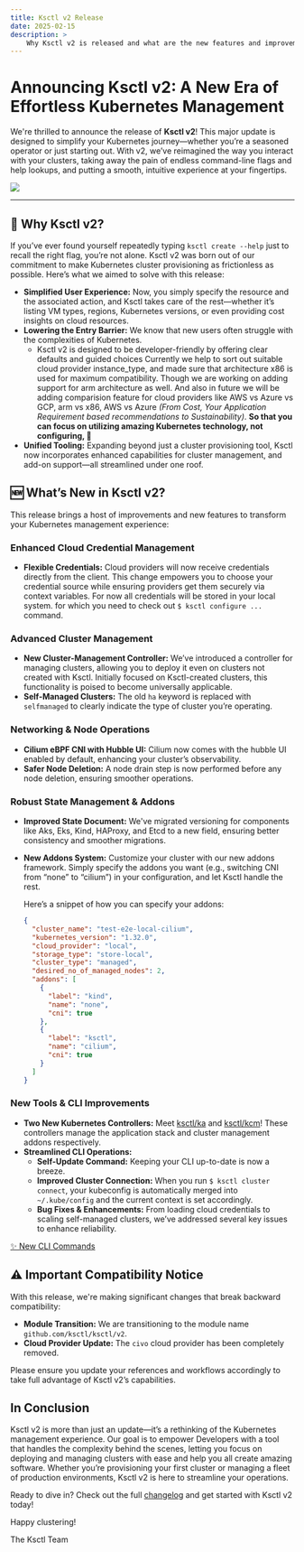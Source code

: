 ```yaml
---
title: Ksctl v2 Release
date: 2025-02-15
description: >
    Why Ksctl v2 is released and what are the new features and improvements
---
```


# Announcing Ksctl v2: A New Era of Effortless Kubernetes Management

We're thrilled to announce the release of **Ksctl v2**! This major update is designed to simplify your Kubernetes journey—whether you’re a seasoned operator or just starting out. With v2, we’ve reimagined the way you interact with your clusters, taking away the pain of endless command-line flags and help lookups, and putting a smooth, intuitive experience at your fingertips.

![](/img/blogs/ksctl-v2.png)

---

## 🤔 Why Ksctl v2?

If you’ve ever found yourself repeatedly typing `ksctl create --help` just to recall the right flag, you’re not alone. Ksctl v2 was born out of our commitment to make Kubernetes cluster provisioning as frictionless as possible. Here’s what we aimed to solve with this release:

- **Simplified User Experience:** Now, you simply specify the resource and the associated action, and Ksctl takes care of the rest—whether it’s listing VM types, regions, Kubernetes versions, or even providing cost insights on cloud resources.
- **Lowering the Entry Barrier:** We know that new users often struggle with the complexities of Kubernetes.
  - Ksctl v2 is designed to be developer-friendly by offering clear defaults and guided choices Currently we help to sort out suitable cloud provider instance_type, and made sure that architecture x86 is used for maximum compatibility. Though we are working on adding support for arm architecture as well. And also in future we will be adding comparision feature for cloud providers like AWS vs Azure vs GCP, arm vs x86, AWS vs Azure _(From Cost, Your Application Requirement based recommendations to Sustainability)_. **So that you can focus on utilizing amazing Kubernetes technology, not configuring, 🫡**
- **Unified Tooling:** Expanding beyond just a cluster provisioning tool, Ksctl now incorporates enhanced capabilities for cluster management, and add-on support—all streamlined under one roof.


## 🆕 What’s New in Ksctl v2?

This release brings a host of improvements and new features to transform your Kubernetes management experience:

### Enhanced Cloud Credential Management
- **Flexible Credentials:** Cloud providers will now receive credentials directly from the client. This change empowers you to choose your credential source while ensuring providers get them securely via context variables. For now all credentials will be stored in your local system. for which you need to check out `$ ksctl configure ...` command.

### Advanced Cluster Management
- **New Cluster-Management Controller:** We’ve introduced a controller for managing clusters, allowing you to deploy it even on clusters not created with Ksctl. Initially focused on Ksctl-created clusters, this functionality is poised to become universally applicable.
- **Self-Managed Clusters:** The old `ha` keyword is replaced with `selfmanaged` to clearly indicate the type of cluster you’re operating.

### Networking & Node Operations
- **Cilium eBPF CNI with Hubble UI:** Cilium now comes with the hubble UI enabled by default, enhancing your cluster’s observability.
- **Safer Node Deletion:** A node drain step is now performed before any node deletion, ensuring smoother operations.

### Robust State Management & Addons
- **Improved State Document:** We've migrated versioning for components like Aks, Eks, Kind, HAProxy, and Etcd to a new field, ensuring better consistency and smoother migrations.
- **New Addons System:** Customize your cluster with our new addons framework. Simply specify the addons you want (e.g., switching CNI from “none” to “cilium”) in your configuration, and let Ksctl handle the rest.

  Here’s a snippet of how you can specify your addons:

  ```json
  {
    "cluster_name": "test-e2e-local-cilium",
    "kubernetes_version": "1.32.0",
    "cloud_provider": "local",
    "storage_type": "store-local",
    "cluster_type": "managed",
    "desired_no_of_managed_nodes": 2,
    "addons": [
      {
        "label": "kind",
        "name": "none",
        "cni": true
      },
      {
        "label": "ksctl",
        "name": "cilium",
        "cni": true
      }
    ]
  }
  ```

### New Tools & CLI Improvements
- **Two New Kubernetes Controllers:** Meet [ksctl/ka](https://github.com/ksctl/ka) and [ksctl/kcm](https://github.com/ksctl/kcm)! These controllers manage the application stack and cluster management addons respectively.
- **Streamlined CLI Operations:**
  - **Self-Update Command:** Keeping your CLI up-to-date is now a breeze.
  - **Improved Cluster Connection:** When you run `$ ksctl cluster connect`, your kubeconfig is automatically merged into `~/.kube/config` and the current context is set accordingly.
  - **Bug Fixes & Enhancements:** From loading cloud credentials to scaling self-managed clusters, we’ve addressed several key issues to enhance reliability.

[✨ New CLI Commands](/docs/reference/)

## ⚠️ Important Compatibility Notice

With this release, we're making significant changes that break backward compatibility:
- **Module Transition:** We are transitioning to the module name `github.com/ksctl/ksctl/v2`.
- **Cloud Provider Update:** The `civo` cloud provider has been completely removed.

Please ensure you update your references and workflows accordingly to take full advantage of Ksctl v2’s capabilities.

## In Conclusion

Ksctl v2 is more than just an update—it’s a rethinking of the Kubernetes management experience. Our goal is to empower Developers with a tool that handles the complexity behind the scenes, letting you focus on deploying and managing clusters with ease and help you all create amazing software. Whether you’re provisioning your first cluster or managing a fleet of production environments, Ksctl v2 is here to streamline your operations.

Ready to dive in? Check out the full [changelog](https://github.com/ksctl/ksctl/compare/v1.2.7...v2.0.0) and get started with Ksctl v2 today!

Happy clustering!

The Ksctl Team
